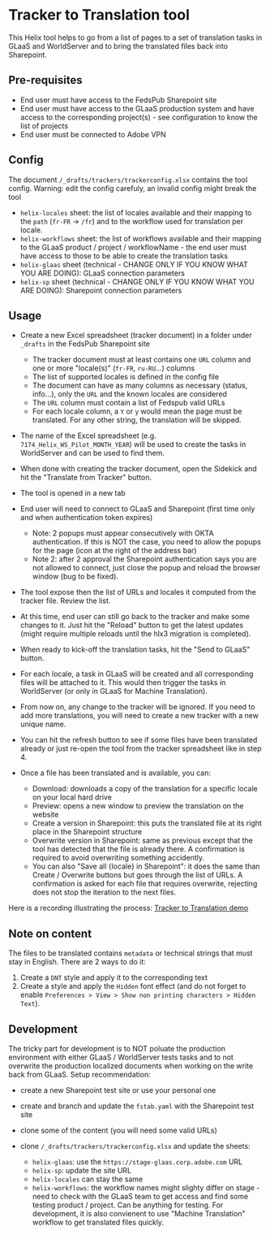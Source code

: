 # Tracker to Translation tool

This Helix tool helps to go from a list of pages to a set of translation tasks in GLaaS and WorldServer and to bring the translated files back into Sharepoint.

## Pre-requisites

- End user must have access to the FedsPub Sharepoint site
- End user must have access to the GLaaS production system and have access to the corresponding project(s) - see configuration to know the list of projects
- End user must be connected to Adobe VPN

## Config

The document `/_drafts/trackers/trackerconfig.xlsx` contains the tool config. 
Warning: edit the config carefuly, an invalid config might break the tool

- `helix-locales` sheet: the list of locales available and their mapping to the `path` (`fr-FR` -> `/fr`) and to the workflow used for translation per locale.
- `helix-workflows` sheet: the list of workflows available and their mapping to the GLaaS product / project / workflowName - the end user must have access to those to be able to create the translation tasks
- `helix-glaas` sheet (technical - CHANGE ONLY IF YOU KNOW WHAT YOU ARE DOING): GLaaS connection parameters
- `helix-sp` sheet (technical - CHANGE ONLY IF YOU KNOW WHAT YOU ARE DOING): Sharepoint connection parameters

## Usage

- Create a new Excel spreadsheet (tracker document) in a folder under `_drafts` in the FedsPub Sharepoint site

  - The tracker document must at least contains one `URL` column and one or more "locale(s)" (`fr-FR`, `ru-RU`...) columns
  - The list of supported locales is defined in the config file
  - The document can have as many columns as necessary (status, info...), only the `URL` and the known locales are considered
  - The `URL` column must contain a list of Fedspub valid URLs
  - For each locale column, a `Y` or `y` would mean the page must be translated. For any other string, the translation will be skipped.
  
- The name of the Excel spreadsheet (e.g. `7174_Helix_WS_Pilot_MONTH_YEAR`) will be used to create the tasks in WorldServer and can be used to find them.

- When done with creating the tracker document, open the Sidekick and hit the "Translate from Tracker" button.

- The tool is opened in a new tab
- End user will need to connect to GLaaS and Sharepoint (first time only and when authentication token expires)
  
  - Note: 2 popups must appear consecutively with OKTA authentication. If this is NOT the case, you need to allow the popups for the page (icon at the right of the address bar)
  - Note 2: after 2 approval the Sharepoint authentication says you are not allowed to connect, just close the popup and reload the browser window (bug to be fixed).

- The tool expose then the list of URLs and locales it computed from the tracker file. Review the list.
- At this time, end user can still go back to the tracker and make some changes to it. Just hit the "Reload" button to get the latest updates (might require multiple reloads until the hlx3 migration is completed).
- When ready to kick-off the translation tasks, hit the "Send to GLaaS" button.
- For each locale, a task in GLaaS will be created and all corresponding files will be attached to it. This would then trigger the tasks in WorldServer (or only in GLaaS for Machine Translation).
- From now on, any change to the tracker will be ignored. If you need to add more translations, you will need to create a new tracker with a new unique name.
- You can hit the refresh button to see if some files have been translated already or just re-open the tool from the tracker spreadsheet like in step 4.
- Once a file has been translated and is available, you can:

  - Download: downloads a copy of the translation for a specific locale on your local hard drive
  - Preview: opens a new window to preview the translation on the website
  - Create a version in Sharepoint: this puts the translated file at its right place in the Sharepoint structure
  - Overwrite version in Sharepoint: same as previous except that the tool has detected that the file is already there. A confirmation is required to avoid overwriting something accidently.
  - You can also "Save all {locale} in Sharepoint": it does the same than Create / Overwrite buttons but goes through the list of URLs. A confirmation is asked for each file that requires overwrite, rejecting does not stop the iteration to the next files.

Here is a recording illustrating the process: [Tracker to Translation demo](https://adobe-my.sharepoint.com/:v:/p/acapt/Ec3kU1tZZXdGse9vGUoa1TkBhLVUrW3srjLN4B1sP1DUwQ?e=gFdWwt)

## Note on content

The files to be translated contains `metadata` or technical strings that must stay in English. There are 2 ways to do it:

1. Create a `DNT` style and apply it to the corresponding text
2. Create a style and apply the `Hidden` font effect (and do not forget to enable `Preferences > View > Show non printing characters > Hidden Text`).

## Development

The tricky part for development is to NOT poluate the production environment with either GLaaS / WorldServer tests tasks and to not overwrite the production localized documents when working on the write back from GLaaS.
Setup recommendation:
- create a new Sharepoint test site or use your personal one
- create and branch and update the `fstab.yaml` with the Sharepoint test site
- clone some of the content (you will need some valid URLs)
- clone `/_drafts/trackers/trackerconfig.xlsx` and update the sheets:

  - `helix-glaas`: use the `https://stage-glaas.corp.adobe.com` URL
  - `helix-sp`: update the site URL
  - `helix-locales` can stay the same
  - `helix-workflows`: the workflow names might slighty differ on stage - need to check with the GLaaS team to get access and find some testing product / project. Can be anything for testing. For development, it is also convienent to use "Machine Translation" workflow to get translated files quickly.